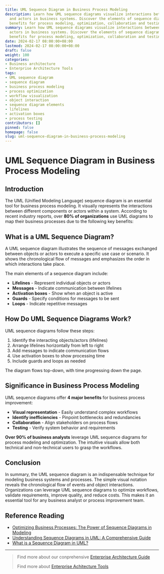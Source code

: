 ```yaml
---
title: UML Sequence Diagram in Business Process Modeling
description: Learn how UML sequence diagrams visualize interactions between objects
  and actors in business systems. Discover the elements of sequence diagrams and their
  benefits for process modeling, optimization, collaboration and testing.
summary: Learn how UML sequence diagrams visualize interactions between objects and
  actors in business systems. Discover the elements of sequence diagrams and their
  benefits for process modeling, optimization, collaboration and testing.
date: 2024-02-17 08:00:00+08:00
lastmod: 2024-02-17 08:00:00+08:00
draft: false
weight: 100
categories:
- Business architecture
- Enterprise Architecture Tools
tags:
- UML sequence diagram
- sequence diagram
- business process modeling
- process optimization
- workflow visualization
- object interaction
- sequence diagram elements
- lifelines
- activation boxes
- process testing
contributors: []
pinned: false
homepage: false
slug: uml-sequence-diagram-in-business-process-modeling
---
```



# UML Sequence Diagram in Business Process Modeling

## Introduction

The UML (Unified Modeling Language) sequence diagram is an essential tool for business process modeling. It visually represents the interactions between different components or actors within a system. According to recent industry reports, over **80% of organizations** use UML diagrams to map their business processes due to the following key benefits:

## What is a UML Sequence Diagram?

A UML sequence diagram illustrates the sequence of messages exchanged between objects or actors to execute a specific use case or scenario. It shows the chronological flow of messages and emphasizes the order in which interactions take place. 

The main elements of a sequence diagram include:

- **Lifelines** - Represent individual objects or actors 
- **Messages** - Indicate communication between lifelines
- **Activation boxes** - Show when an object is active
- **Guards** - Specify conditions for messages to be sent
- **Loops** - Indicate repetitive messages

## How Do UML Sequence Diagrams Work?

UML sequence diagrams follow these steps:

1. Identify the interacting objects/actors (lifelines)
2. Arrange lifelines horizontally from left to right
3. Add messages to indicate communication flows
4. Use activation boxes to show processing time
5. Include guards and loops as needed

The diagram flows top-down, with time progressing down the page. 

## Significance in Business Process Modeling 

UML sequence diagrams offer **4 major benefits** for business process improvement:

- **Visual representation** - Easily understand complex workflows
- **Identify inefficiencies** - Pinpoint bottlenecks and redundancies  
- **Collaboration** - Align stakeholders on process flows
- **Testing** - Verify system behavior and requirements

**Over 90% of business analysts** leverage UML sequence diagrams for process modeling and optimization. The intuitive visuals allow both technical and non-technical users to grasp the workflows. 

## Conclusion

In summary, the UML sequence diagram is an indispensable technique for modeling business systems and processes. The simple visual notation reveals the chronological flow of events and object interactions. Organizations can leverage UML sequence diagrams to optimize workflows, validate requirements, improve quality, and reduce costs. This makes it an essential tool for any business analyst or process improvement team.

## Reference Reading

- [Optimizing Business Processes: The Power of Sequence Diagrams in Modeling](https://zenuml.com/blog/leveraging-sequence-diagrams-in-business-process-modeling)
- [Understanding Sequence Diagrams in UML: A Comprehensive Guide](https://zenuml.com/blog/introduction-to-sequence-diagrams-in-uml)
- [What is a Sequence Diagram in UML?](https://zenuml.com/docs/what-is-a-sequence-diagram-in-uml)

---

> Find more about our conprehensive [Enterprise Architecture Guide](/docs/ultimate-guides/chapter-1.1-introduction-of-enterprise-architecture/)
>
> Find more about [Enterprise Achitecture Tools](/docs/software-tools/)